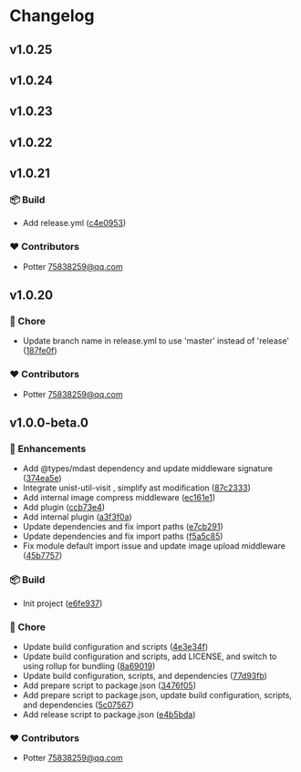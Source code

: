 # Changelog


## v1.0.25

## v1.0.24

## v1.0.23

## v1.0.22

## v1.0.21


### 📦 Build

- Add release.yml ([c4e0953](https://github.com/yxw007/artipub/commit/c4e0953))

### ❤️ Contributors

- Potter <75838259@qq.com>

## v1.0.20


### 🏡 Chore

- Update branch name in release.yml to use 'master' instead of 'release' ([187fe0f](https://github.com/yxw007/artipub/commit/187fe0f))

### ❤️ Contributors

- Potter <75838259@qq.com>



## v1.0.0-beta.0


### 🚀 Enhancements

- Add @types/mdast dependency and update middleware signature ([374ea5e](https://github.com/yxw007/artipub/commit/374ea5e))
- Integrate unist-util-visit , simplify ast modification ([87c2333](https://github.com/yxw007/artipub/commit/87c2333))
- Add internal image compress middleware ([ec161e1](https://github.com/yxw007/artipub/commit/ec161e1))
- Add plugin ([ccb73e4](https://github.com/yxw007/artipub/commit/ccb73e4))
- Add internal plugin ([a3f3f0a](https://github.com/yxw007/artipub/commit/a3f3f0a))
- Update dependencies and fix import paths ([e7cb291](https://github.com/yxw007/artipub/commit/e7cb291))
- Update dependencies and fix import paths ([f5a5c85](https://github.com/yxw007/artipub/commit/f5a5c85))
- Fix module default import issue and update image upload middleware ([45b7757](https://github.com/yxw007/artipub/commit/45b7757))

### 📦 Build

- Init project ([e6fe937](https://github.com/yxw007/artipub/commit/e6fe937))

### 🏡 Chore

- Update build configuration and scripts ([4e3e34f](https://github.com/yxw007/artipub/commit/4e3e34f))
- Update build configuration and scripts, add LICENSE, and switch to using rollup for bundling ([8a69019](https://github.com/yxw007/artipub/commit/8a69019))
- Update build configuration, scripts, and dependencies ([77d93fb](https://github.com/yxw007/artipub/commit/77d93fb))
- Add prepare script to package.json ([3476f05](https://github.com/yxw007/artipub/commit/3476f05))
- Add prepare script to package.json, update build configuration, scripts, and dependencies ([5c07567](https://github.com/yxw007/artipub/commit/5c07567))
- Add release script to package.json ([e4b5bda](https://github.com/yxw007/artipub/commit/e4b5bda))

### ❤️ Contributors

- Potter <75838259@qq.com>

